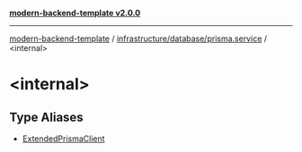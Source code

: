 [**modern-backend-template v2.0.0**](../../../../README.md)

***

[modern-backend-template](../../../../modules.md) / [infrastructure/database/prisma.service](../README.md) / \<internal\>

# \<internal\>

## Type Aliases

- [ExtendedPrismaClient](type-aliases/ExtendedPrismaClient.md)
